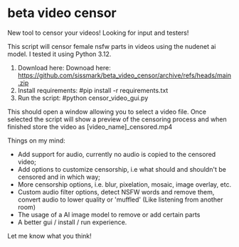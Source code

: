# beta video censor

New tool to censor your videos! 
Looking for input and testers! 

This script will censor female nsfw parts in videos using the nudenet ai model.
I tested it using Python 3.12.

1. Download here: Downoad here: https://github.com/sissmark/beta_video_censor/archive/refs/heads/main.zip
2. Install requirements: #pip install -r requirements.txt
3. Run the script: #python censor_video_gui.py

This should open a window allowing you to select a video file.
Once selected the script will show a preview of the censoring process and when finished store the video as [video_name]_censored.mp4

Things on my mind:

- Add support for audio, currently no audio is copied to the censored video;
- Add options to customize censorship, i.e what should and shouldn't be censored and in which way;
- More censorship options, i.e. blur, pixelation, mosaic, image overlay, etc.
- Custom audio filter options, detect NSFW words and remove them, convert audio to lower quality or 'muffled' (Like listening from another room)
- The usage of a AI image model to remove or add certain parts
- A better gui / install / run experience.

Let me know what you think!
